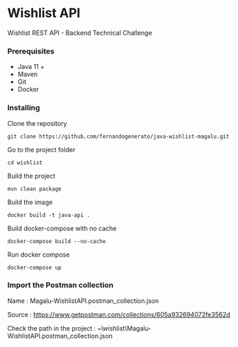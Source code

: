 # Wishlist API

Wishlist REST API - Backend Technical Challenge

### Prerequisites

* Java 11 + 
* Maven
* Git
* Docker

### Installing

Clone the repository

```
git clone https://github.com/fernandogenerato/java-wishlist-magalu.git
```

Go to the project folder

```
cd wishlist
```

Build the project

```
mvn clean package
```

Build the image

```
docker build -t java-api .
```
Build docker-compose with no cache
```
docker-compose build --no-cache
```
Run docker compose
```
docker-compose up
```
### Import the Postman collection

Name : Magalu-WishlistAPI.postman_collection.json

Source : https://www.getpostman.com/collections/605a932694072fe3562d

Check the path in the project : ~\wishlist\Magalu-WishlistAPI.postman_collection.json
